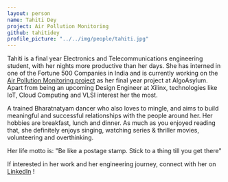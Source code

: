 ```yaml
---
layout: person
name: Tahiti Dey
project: Air Pollution Monitoring
github: tahitidey
profile_picture: "../../img/people/tahiti.jpg"
---
```

Tahiti is a final year Electronics and Telecommunications engineering student, with her nights more productive than her days. She has interned in one of the Fortune 500 Companies in India and is currently working on the [Air Pollution Monitoring project](https://github.com/algoasylum/PollutionMonitoringKit_InitialSetupPackage) as her final year project at AlgoAsylum. Apart from being an upcoming Design Engineer at Xilinx, technologies like IoT, Cloud Computing and VLSI interest her the most.   

A trained Bharatnatyam dancer who also loves to mingle, and aims to build meaningful and successful relationships with the people around her. Her hobbies are breakfast, lunch and dinner. As much as you enjoyed reading that, she definitely enjoys singing, watching series & thriller movies, volunteering and overthinking.

Her life motto is: "Be like a postage stamp. Stick to a thing till you get there"

If interested in her work and her engineering journey, connect with her on [LinkedIn](https://www.linkedin.com/in/tahiti-dey-8b13b7170/) ! 

